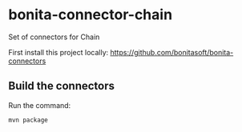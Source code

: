 # bonita-connector-chain
Set of connectors for Chain

First install this project locally: https://github.com/bonitasoft/bonita-connectors

## Build the connectors 

Run the command:
```    
mvn package
```
